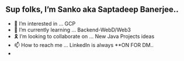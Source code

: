 ##  Sup folks, I’m Sanko aka Saptadeep Banerjee..
- 👾 I’m interested in ... GCP 
- 🌱 I’m currently learning ... Backend-WebD/Web3
- 🎗️ I’m looking to collaborate on ... New Java Projects ideas
- 📫 How to reach me ... LinkedIn is always **ON FOR DM..
- 

<!---
imSanko/imSanko is a ✨ special ✨ repository because its `README.md` (this file) appears on your GitHub profile.
You can click the Preview link to take a look at your changes.
--->
